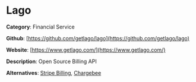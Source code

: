 
# Lago

**Category**: Financial Service

**Github**: [https://github.com/getlago/lago](https://github.com/getlago/lago)

**Website**: [https://www.getlago.com/](https://www.getlago.com/)

**Description**:
Open Source Billing API

**Alternatives**: [Stripe Billing](https://stripe.com/billing), [Chargebee](https://www.chargebee.com/)
